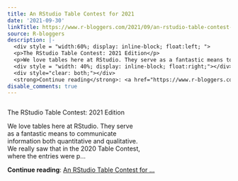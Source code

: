 ```yaml
---
title: An RStudio Table Contest for 2021
date: '2021-09-30'
linkTitle: https://www.r-bloggers.com/2021/09/an-rstudio-table-contest-for-2021/
source: R-bloggers
description: |-
  <div style = "width:60%; display: inline-block; float:left; ">
  <p>The RStudio Table Contest: 2021 Edition</p>
  <p>We love tables here at RStudio. They serve as a fantastic means to communicate information both quantitative and qualitative. We really saw that in the 2020 Table Contest, where the entries were p...</p></div>
  <div style = "width: 40%; display: inline-block; float:right;"></div>
  <div style="clear: both;"></div>
  <strong>Continue reading</strong>: <a href="https://www.r-bloggers.com/2021/09/an-rstudio-table-contest-for-2021/">An RStudio Table Contest for ...
disable_comments: true
---
```

<div style = "width:60%; display: inline-block; float:left; ">
<p>The RStudio Table Contest: 2021 Edition</p>
<p>We love tables here at RStudio. They serve as a fantastic means to communicate information both quantitative and qualitative. We really saw that in the 2020 Table Contest, where the entries were p...</p></div>
<div style = "width: 40%; display: inline-block; float:right;"></div>
<div style="clear: both;"></div>
<strong>Continue reading</strong>: <a href="https://www.r-bloggers.com/2021/09/an-rstudio-table-contest-for-2021/">An RStudio Table Contest for ...